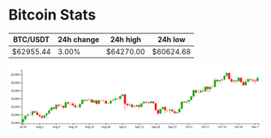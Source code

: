 # Bitcoin Stats

BTC/USDT|24h change|24h high|24h low|
|---|---|---|---|
|$62955.44|3.00%|$64270.00|$60624.68|

<img src="./chart.svg">
